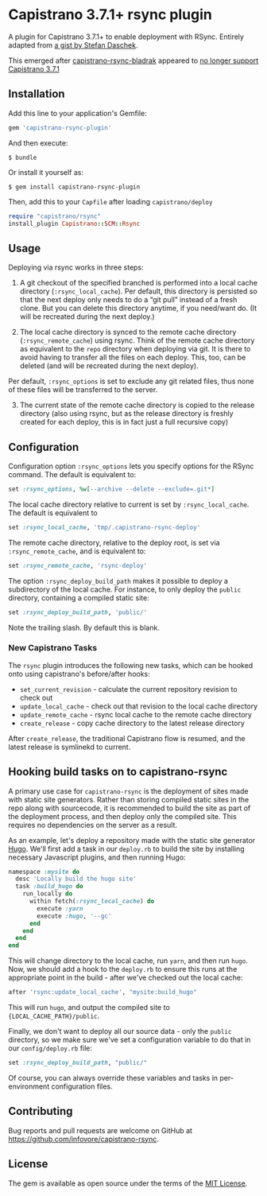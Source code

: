 # Capistrano 3.7.1+ rsync plugin

A plugin for Capistrano 3.7.1+ to enable deployment with RSync. Entirely adapted from [a gist by Stefan Daschek](https://gist.github.com/noniq/f73e7eb199a4c2ad519c6b5e2ba5b0df).

This emerged after [capistrano-rsync-bladrak](https://github.com/Bladrak/capistrano-rsync) appeared to [no longer support Capistrano 3.7.1](https://github.com/Bladrak/capistrano-rsync/issues/26)

## Installation

Add this line to your application's Gemfile:

```ruby
gem 'capistrano-rsync-plugin'
```

And then execute:

    $ bundle

Or install it yourself as:

    $ gem install capistrano-rsync-plugin

Then, add this to your `Capfile` after loading `capistrano/deploy`

```ruby
require "capistrano/rsync"
install_plugin Capistrano::SCM::Rsync
```

## Usage

Deploying via rsync works in three steps:

1. A git checkout of the specified branched is performed into a local cache directory (`:rsync_local_cache`). Per default, this directory is persisted so that the next deploy only needs to do a “git pull” instead of a fresh clone. But you can delete this directory anytime, if you need/want do. (It will be recreated during the next deploy.)

2. The local cache directory is synced to the remote cache directory (`:rsync_remote_cache`) using rsync. Think of the remote cache directory as equivalent to the `repo` directory when deploying via git. It is there to avoid having to transfer all the files on each deploy. This, too, can be deleted (and will be recreated during the next deploy).

Per default, `:rsync_options` is set to exclude any git related files, thus none of these files will be transferred to the server.

3. The current state of the remote cache directory is copied to the release directory (also using rsync, but as the release directory is freshly created for each deploy, this is in fact just a full recursive copy)



## Configuration

Configuration option `:rsync_options` lets you specify options for the RSync command. The default is equivalent to:

```ruby
set :rsync_options, %w[--archive --delete --exclude=.git*]
```

The local cache directory relative to current is set by `:rsync_local_cache`. The default is equivalent to 

```ruby
set :rsync_local_cache, 'tmp/.capistrano-rsync-deploy'
```

The remote cache directory, relative to the deploy root, is set via `:rsync_remote_cache`, and is equivalent to:

```ruby
set :rsync_remote_cache, 'rsync-deploy'
```

The option `:rsync_deploy_build_path` makes it possible to deploy a subdirectory of the local cache. For instance, to only deploy the `public` directory, containing a compiled static site:

```ruby
set :rsync_deploy_build_path, 'public/'
```

Note the trailing slash. By default this is blank.

### New Capistrano Tasks

The `rsync` plugin introduces the following new tasks, which can be hooked onto using capistrano's before/after hooks:

* `set_current_revision` - calculate the current repository revision to check out
* `update_local_cache` - check out that revision to the local cache directory
* `update_remote_cache` - rsync local cache to the remote cache directory
* `create_release` - copy cache directory to the latest release directory

After `create_release`, the traditional Capistrano flow is resumed, and the latest release is symlinekd to current.

## Hooking build tasks on to capistrano-rsync

A primary use case for `capistrano-rsync` is the deployment of sites made with static site generators. Rather than storing compiled static sites in the repo along with sourcecode, it is recommended to build the site as part of the deployment process, and then deploy only the compiled site. This requires no dependencies on the server as a result.

As an example, let's deploy a repository made with the static site generator [Hugo](https://gohugo.io). We'll first add a task in our `deploy.rb` to build the site by installing necessary Javascript plugins, and then running Hugo:

```ruby
namespace :mysite do
  desc 'Locally build the hugo site'
  task :build_hugo do
    run_locally do
      within fetch(:rsync_local_cache) do
        execute :yarn
        execute :hugo, '--gc'
      end
    end
  end
end
```

This will change directory to the local cache, run `yarn`, and then run `hugo`. Now, we should add a hook to the `deploy.rb` to ensure this runs at the appropriate point in the build - after we've checked out the local cache:

```ruby
after 'rsync:update_local_cache', "mysite:build_hugo"
```

This will run `hugo`, and output the compiled site to `{LOCAL_CACHE_PATH}/public`.

Finally, we don't want to deploy all our source data - only the `public` directory, so we make sure we've set a configuration variable to do that in our `config/deploy.rb` file:

```ruby
set :rsync_deploy_build_path, "public/"
```

Of course, you can always override these variables and tasks in per-environment configuration files.

## Contributing

Bug reports and pull requests are welcome on GitHub at https://github.com/infovore/capistrano-rsync.

## License

The gem is available as open source under the terms of the [MIT License](https://opensource.org/licenses/MIT).
